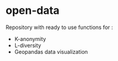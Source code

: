# open-data
Repository with ready to use functions for :
* K-anonymity
* L-diversity
* Geopandas data visualization